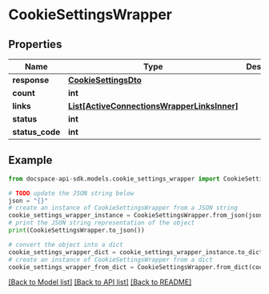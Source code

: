 # CookieSettingsWrapper

## Properties

Name | Type | Description | Notes
------------ | ------------- | ------------- | -------------
**response** | [**CookieSettingsDto**](CookieSettingsDto.md) |  | [optional] 
**count** | **int** |  | [optional] 
**links** | [**List[ActiveConnectionsWrapperLinksInner]**](ActiveConnectionsWrapperLinksInner.md) |  | [optional] 
**status** | **int** |  | [optional] 
**status_code** | **int** |  | [optional] 

## Example

```python
from docspace-api-sdk.models.cookie_settings_wrapper import CookieSettingsWrapper

# TODO update the JSON string below
json = "{}"
# create an instance of CookieSettingsWrapper from a JSON string
cookie_settings_wrapper_instance = CookieSettingsWrapper.from_json(json)
# print the JSON string representation of the object
print(CookieSettingsWrapper.to_json())

# convert the object into a dict
cookie_settings_wrapper_dict = cookie_settings_wrapper_instance.to_dict()
# create an instance of CookieSettingsWrapper from a dict
cookie_settings_wrapper_from_dict = CookieSettingsWrapper.from_dict(cookie_settings_wrapper_dict)
```
[[Back to Model list]](../README.md#documentation-for-models) [[Back to API list]](../README.md#documentation-for-api-endpoints) [[Back to README]](../README.md)


